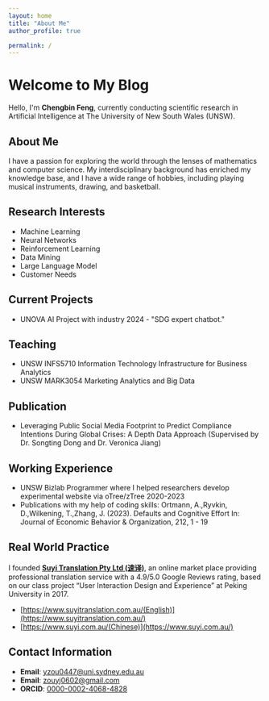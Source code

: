 ```yaml
---
layout: home
title: "About Me"
author_profile: true

permalink: /
---
```


# Welcome to My Blog
Hello, I'm **Chengbin Feng**, currently conducting scientific research in Artificial Intelligence at The University of New South Wales (UNSW).

## About Me
I have a passion for exploring the world through the lenses of mathematics and computer science. My interdisciplinary background has enriched my knowledge base, and I have a wide range of hobbies, including playing musical instruments, drawing, and basketball.

## Research Interests
- Machine Learning
- Neural Networks
- Reinforcement Learning
- Data Mining
- Large Language Model
- Customer Needs  

## Current Projects
- UNOVA AI Project with industry 2024 - "SDG expert chatbot."

## Teaching
- UNSW INFS5710 Information Technology Infrastructure for Business Analytics
- UNSW MARK3054 Marketing Analytics and Big Data  

## Publication 
- Leveraging Public Social Media Footprint to Predict Compliance Intentions During Global Crises: A Depth Data Approach (Supervised by Dr. Songting Dong and Dr. Veronica Jiang)

## Working Experience 
- UNSW Bizlab Programmer where I helped researchers develop experimental website via oTree/zTree 2020-2023
- Publications with my help of coding skills:
Ortmann, A.,Ryvkin, D.,Wilkening, T.,Zhang, J. (2023). Defaults and Cognitive Effort In: Journal of Economic Behavior & Organization, 212, 1 - 19

## Real World Practice 
I founded **[Suyi Translation Pty Ltd (速译)](https://suyitranslation.com.au/)**, an online market place providing professional translation service with a 4.9/5.0 Google Reviews rating, based on our class project “User Interaction Design and Experience” at Peking University in 2017.
- [https://www.suyitranslation.com.au/(English)](https://www.suyitranslation.com.au/)
- [https://www.suyi.com.au/(Chinese)](https://www.suyi.com.au/)

## Contact Information
- **Email**: [yzou0447@uni.sydney.edu.au](mailto:yzou0447@uni.sydney.edu.au)
- **Email**: [zouyj0602@gmail.com](mailto:zouyj0602@gmail.com)
- **ORCID**: [0000-0002-4068-4828](https://orcid.org/0000-0002-4068-4828)

